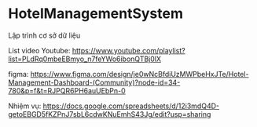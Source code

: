 # HotelManagementSystem

Lập trình cơ sở dữ liệu

List video Youtube: https://www.youtube.com/playlist?list=PLdRq0mbeEBmyo_n7feYWo6ibonQTBj0lX

figma: https://www.figma.com/design/je0wNcBfdiUzMWPbeHxJTe/Hotel-Management-Dashboard-(Community)?node-id=34-780&p=f&t=RJPQR6PH6auUEbPn-0

Nhiệm vụ: https://docs.google.com/spreadsheets/d/12i3mdQ4D-getoEBGD5fKZPnJ7sbL6cdwKNuEmhS43Jg/edit?usp=sharing
